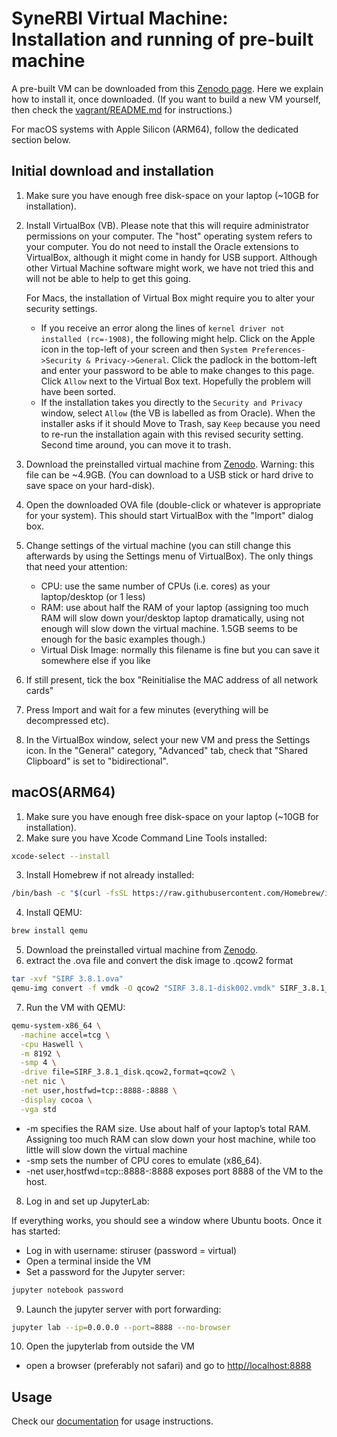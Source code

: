 # SyneRBI Virtual Machine: Installation and running of pre-built machine

A pre-built VM can be downloaded from this [Zenodo page](https://zenodo.org/records/10887535). Here we explain
how to install it, once downloaded. (If you want to build a new VM yourself, then check the [vagrant/README.md](vagrant/README.md) for instructions.)

For macOS systems with Apple Silicon (ARM64), follow the dedicated section below.

## Initial download and installation


1. Make sure you have enough free disk-space on your laptop (~10GB for installation).

2. Install VirtualBox (VB). Please note that this will require administrator permissions on your computer. The "host" operating system refers to your computer. 
You do not need to install the Oracle extensions to VirtualBox, although it might come in handy for USB support. 
Although other Virtual Machine software might work, we have not tried this and will not be able to help to get this going.
    
   For Macs, the installation of Virtual Box might require you to alter your security settings. 
    - If you receive an error along the lines of `kernel driver not installed (rc=-1908)`, the following might help. Click on the Apple icon in the top-left of your screen and then `System Preferences->Security & Privacy->General`. Click the padlock in the bottom-left and enter your password to be able to make changes to this page. Click `Allow` next to the Virtual Box text. Hopefully the problem will have been sorted.
    - If the installation takes you directly to the `Security and Privacy` window, select `Allow` (the VB is labelled as from Oracle). When the installer asks if it should Move to Trash, say `Keep` because you need to re-run the installation again with this revised security setting. Second time around, you can move it to trash.

3. Download the preinstalled virtual machine from [Zenodo](https://doi.org/10.5281/zenodo.3552234).
Warning: this file can be ~4.9GB. (You can download to a USB stick or hard drive to save space on your hard-disk).

4. Open the downloaded OVA file (double-click or whatever is appropriate for your system). This should start VirtualBox with the "Import" dialog box.

5. Change settings of the virtual machine (you can still change this afterwards by using the Settings menu of VirtualBox). The only things that need your attention:
	- CPU: use the same number of CPUs (i.e. cores) as your laptop/desktop (or 1 less)
	- RAM: use about half the RAM of your laptop (assigning too much RAM will slow down your/desktop laptop dramatically, using not enough will slow down the virtual machine. 1.5GB seems to be enough for the basic examples though.)
	- Virtual Disk Image: normally this filename is fine but you can save it somewhere else if you like

6. If still present, tick the box "Reinitialise the MAC address of all network cards"

7. Press Import and wait for a few minutes (everything will be decompressed etc).

8. In the VirtualBox window, select your new VM and press the Settings icon. In the "General" category, "Advanced" tab, check that "Shared Clipboard" is set to "bidirectional".

## macOS(ARM64)

1. Make sure you have enough free disk-space on your laptop (~10GB for installation).
2. Make sure you have Xcode Command Line Tools installed:
```bash
xcode-select --install
```
3. Install Homebrew if not already installed:
```bash
/bin/bash -c "$(curl -fsSL https://raw.githubusercontent.com/Homebrew/install/HEAD/install.sh)"
```
4. Install QEMU:
```bash
brew install qemu
```
5. Download the preinstalled virtual machine from [Zenodo](https://doi.org/10.5281/zenodo.3552234).
6. extract the .ova file and convert the disk image to .qcow2 format
```bash
tar -xvf "SIRF 3.8.1.ova"
qemu-img convert -f vmdk -O qcow2 "SIRF 3.8.1-disk002.vmdk" SIRF_3.8.1_disk.qcow2
```
7. Run the VM with QEMU:
```bash
qemu-system-x86_64 \
  -machine accel=tcg \
  -cpu Haswell \
  -m 8192 \
  -smp 4 \
  -drive file=SIRF_3.8.1_disk.qcow2,format=qcow2 \
  -net nic \
  -net user,hostfwd=tcp::8888-:8888 \
  -display cocoa \
  -vga std
```
- -m specifies the RAM size. Use about half of your laptop’s total RAM. Assigning too much RAM can slow down your host machine, while too little will slow down the virtual machine 
- -smp sets the number of CPU cores to emulate (x86_64).
- -net user,hostfwd=tcp::8888-:8888 exposes port 8888 of the VM to the host.


8. Log in and set up JupyterLab:
   
If everything works, you should see a window where Ubuntu boots. Once it has started:
- Log in with username: stiruser (password = virtual)
- Open a terminal inside the VM
- Set a password for the Jupyter server:
```bash
jupyter notebook password
```
9. Launch the jupyter server with port forwarding:
```bash
jupyter lab --ip=0.0.0.0 --port=8888 --no-browser
```
10. Open the jupyterlab from outside the VM
- open a browser (preferably not safari) and go to [http//localhost:8888](http//localhost:8888)




		


## Usage

Check our [documentation](documentation/README.md) for usage instructions.

